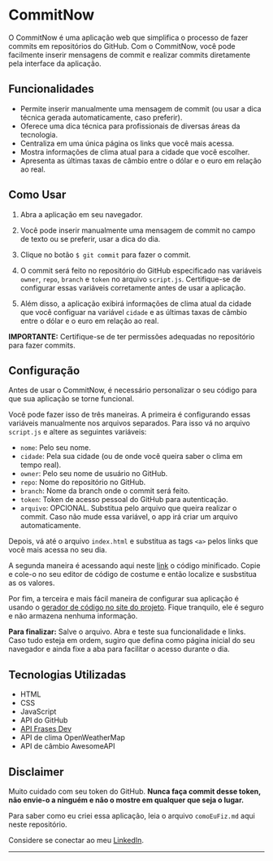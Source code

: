 # CommitNow

O CommitNow é uma aplicação web que simplifica o processo de fazer commits em repositórios do GitHub. Com o CommitNow, você pode facilmente inserir mensagens de commit e realizar commits diretamente pela interface da aplicação.

## Funcionalidades

- Permite inserir manualmente uma mensagem de commit (ou usar a dica técnica gerada automaticamente, caso preferir).
- Oferece uma dica técnica para profissionais de diversas áreas da tecnologia.
- Centraliza em uma única página os links que você mais acessa.
- Mostra informações de clima atual para a cidade que você escolher.
- Apresenta as últimas taxas de câmbio entre o dólar e o euro em relação ao real.

## Como Usar

1. Abra a aplicação em seu navegador.

2. Você pode inserir manualmente uma mensagem de commit no campo de texto ou se preferir, usar a dica do dia.

3. Clique no botão `$ git commit` para fazer o commit.

4. O commit será feito no repositório do GitHub especificado nas variáveis `owner`, `repo`, `branch` e `token` no arquivo `script.js`. Certifique-se de configurar essas variáveis corretamente antes de usar a aplicação.

5. Além disso, a aplicação exibirá informações de clima atual da cidade que você configuar na variável `cidade` e as últimas taxas de câmbio entre o dólar e o euro em relação ao real.

**IMPORTANTE:** Certifique-se de ter permissões adequadas no repositório para fazer commits.

## Configuração

Antes de usar o CommitNow, é necessário personalizar o seu código para que sua aplicação se torne funcional.

Você pode fazer isso de três maneiras. A primeira é configurando essas variáveis manualmente nos arquivos separados. Para isso vá no arquivo `script.js` e altere as seguintes variáveis:

- `nome`: Pelo seu nome.
- `cidade`: Pela sua cidade (ou de onde você queira saber o clima em tempo real).
- `owner`: Pelo seu nome de usuário no GitHub.
- `repo`: Nome do repositório no GitHub.
- `branch`: Nome da branch onde o commit será feito.
- `token`: Token de acesso pessoal do GitHub para autenticação.
- `arquivo`: OPCIONAL. Substitua pelo arquivo que queira realizar o commit. Caso não mude essa variável, o app irá criar um arquivo automaticamente.

Depois, vá até o arquivo `index.html` e substitua as tags `<a>` pelos links que você mais acessa no seu dia.

A segunda maneira é acessando aqui neste [link](https://github.com/lodeti/commitnow) o código minificado. Copie e cole-o no seu editor de código de costume e então localize e susbstitua as os valores.

Por fim, a terceira e mais fácil maneira de configurar sua aplicação é usando o [gerador de código no site do projeto](https://github.com/lodeti/commitnow). Fique tranquilo, ele é seguro e não armazena nenhuma informação.

**Para finalizar:** Salve o arquivo. Abra e teste sua funcionalidade e links. Caso tudo esteja em ordem, sugiro que defina como página inicial do seu navegador e ainda fixe a aba para facilitar o acesso durante o dia.

## Tecnologias Utilizadas

- HTML
- CSS
- JavaScript
- API do GitHub
- [API Frases Dev](https://github.com/lodeti/api-frases-dev)
- API de clima OpenWeatherMap
- API de câmbio AwesomeAPI

## Disclaimer

Muito cuidado com seu token do GitHub. **Nunca faça commit desse token, não envie-o a ninguém e não o mostre em qualquer que seja o lugar.**

Para saber como eu criei essa aplicação, leia o arquivo `comoEuFiz.md` aqui neste repositório.

Considere se conectar ao meu [LinkedIn](https://www.linkedin.com/in/andrelodeti/).

---
